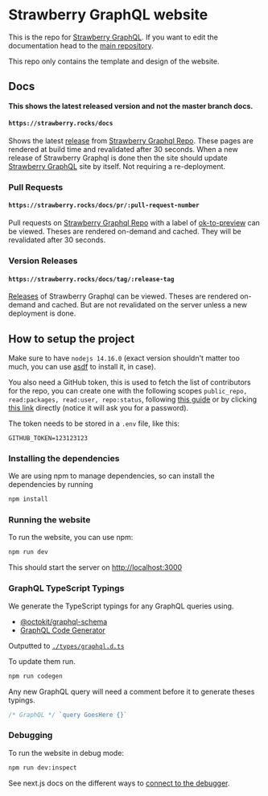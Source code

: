 # Strawberry GraphQL website

This is the repo for [Strawberry GraphQL](https://strawberry.rocks). If you want
to edit the documentation head to the
[main repository](https://github.com/strawberry-graphql/strawberry).

This repo only contains the template and design of the website.

## Docs

**This shows the latest released version and not the master branch docs.**
#### `https://strawberry.rocks/docs`

Shows the latest [release](https://github.com/strawberry-graphql/strawberry/releases) from [Strawberry Graphql Repo]. These pages are rendered at build time and revalidated after 30 seconds. When a new release of Strawberry Graphql is done then the site should update [Strawberry GraphQL](https://strawberry.rocks) site by itself. Not requiring a re-deployment. 

### Pull Requests

#### `https://strawberry.rocks/docs/pr/:pull-request-number`

Pull requests on [Strawberry Graphql Repo] with a label of [ok-to-preview](https://github.com/strawberry-graphql/strawberry/pulls?q=is%3Apr+is%3Aopen+label%3Aok-to-preview) can be viewed. Theses are rendered on-demand and cached. They will be revalidated after 30 seconds.

### Version Releases

#### `https://strawberry.rocks/docs/tag/:release-tag`

[Releases](https://github.com/strawberry-graphql/strawberry/releases) of Strawberry Graphql can be viewed. Theses are rendered on-demand and cached. But are not revalidated on the server unless a new deployment is done.

## How to setup the project

Make sure to have `nodejs 14.16.0` (exact version shouldn't matter too much, you
can use [asdf](https://github.com/asdf-vm/asdf) to install it, in case).

You also need a GitHub token, this is used to fetch the list of contributors for
the repo, you can create one with the following scopes
`public_repo, read:packages, read:user, repo:status`, following
[this guide](https://docs.github.com/en/free-pro-team@latest/github/authenticating-to-github/creating-a-personal-access-token)
or by clicking
[this link](https://github.com/settings/tokens/new?description=Strawberry%20Docs&scopes=repo:status,public_repo,read:user,repo:status,read:packages)
directly (notice it will ask you for a password).

The token needs to be stored in a `.env` file, like this:

```env
GITHUB_TOKEN=123123123
```

### Installing the dependencies

We are using npm to manage dependencies, so can install the dependencies by
running

```sh
npm install
```

### Running the website

To run the website, you can use npm:

```sh
npm run dev
```

This should start the server on [http://localhost:3000](http://localhost:3000)

### GraphQL TypeScript Typings

We generate the TypeScript typings for any GraphQL queries using. 
- [@octokit/graphql-schema](https://github.com/octokit/graphql-schema)
- [GraphQL Code Generator](https://graphql-code-generator.com/)

Outputted to [`./types/graphql.d.ts`](./types/graphql.d.ts)

To update them run.

```sh
npm run codegen
```

Any new GraphQL query will need a comment before it to generate theses typings.
```ts
/* GraphQL */ `query GoesHere {}`
```

### Debugging 

To run the website in debug mode:

```sh
npm run dev:inspect
```

See next.js docs on the different ways to [connect to the debugger](https://nextjs.org/docs/advanced-features/debugging#step-2-connect-to-the-debugger).


[Strawberry Graphql Repo]: https://github.com/strawberry-graphql/strawberry/